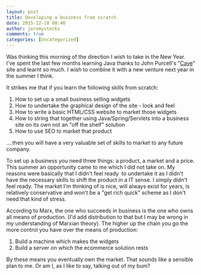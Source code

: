 ```yaml
---
layout: post
title: Developing a business from scratch
date: 2015-12-18 08:40
author: jeremystocks
comments: true
categories: [Uncategorized]
---
```

Was thinking this morning of the direction I wish to take in the New Year. I've spent the last few months learning Java thanks to John Purcell's "<a href="http://courses.caveofprogramming.com/">Cave</a>" site and learnt so much. I wish to combine it with a new venture next year in the summer I think.

It strikes me that if you learn the following skills from scratch:
<ol>
	<li>How to set up a small business selling widgets</li>
	<li>How to undertake the graphical design of the site - look and feel</li>
	<li>How to write a basic HTML/CSS website to market those widgets</li>
	<li>How to string that together using Java/Spring/Servlets into a business site on its own not an "off the shelf" solution</li>
	<li>How to use SEO to market that product</li>
</ol>
....then you will have a very valuable set of skills to market to any future company.

To set up a business you need three things: a product, a market and a price. This summer an opportunity came to me which I did not take on. My reasons were basically that I didn't feel ready  to undertake it as I didn't have the necessary skills to shift the product in a IT sense. I simply didn't feel ready. The market I'm thinking of is nice, will always exist for years, is relatively conservative and won't be a "get rich quick" scheme as I don't need that kind of stress.

According to Marx, the one who succeeds in business is the one who owns all means of production. (I'd add distribution to that but I may be wrong in my understanding of Marxian theory). The higher up the chain you go the more control you have over the means of production:
<ol>
	<li>Build a machine which makes the widgets</li>
	<li>Build a server on which the ecommerce solution rests</li>
</ol>
By these means you eventually own the market. That sounds like a sensible plan to me. Or am I, as I like to say, talking out of my bum?

